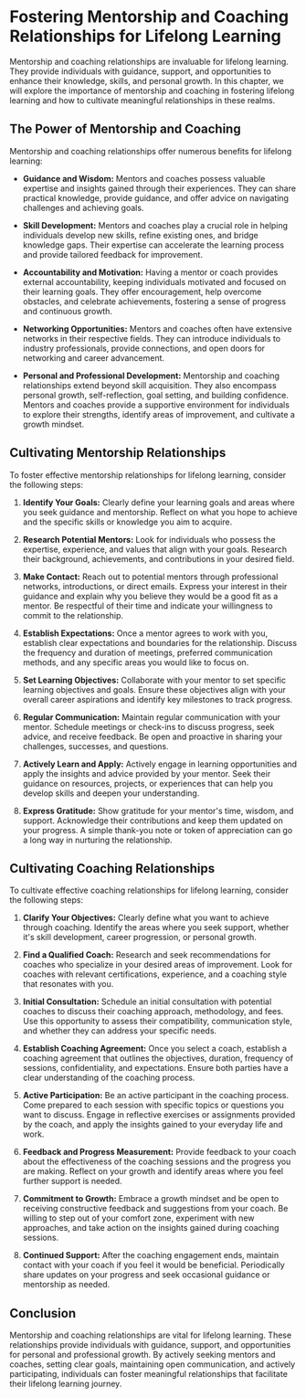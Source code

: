 Fostering Mentorship and Coaching Relationships for Lifelong Learning
================================================================================

Mentorship and coaching relationships are invaluable for lifelong learning. They provide individuals with guidance, support, and opportunities to enhance their knowledge, skills, and personal growth. In this chapter, we will explore the importance of mentorship and coaching in fostering lifelong learning and how to cultivate meaningful relationships in these realms.

The Power of Mentorship and Coaching
------------------------------------

Mentorship and coaching relationships offer numerous benefits for lifelong learning:

* **Guidance and Wisdom:** Mentors and coaches possess valuable expertise and insights gained through their experiences. They can share practical knowledge, provide guidance, and offer advice on navigating challenges and achieving goals.

* **Skill Development:** Mentors and coaches play a crucial role in helping individuals develop new skills, refine existing ones, and bridge knowledge gaps. Their expertise can accelerate the learning process and provide tailored feedback for improvement.

* **Accountability and Motivation:** Having a mentor or coach provides external accountability, keeping individuals motivated and focused on their learning goals. They offer encouragement, help overcome obstacles, and celebrate achievements, fostering a sense of progress and continuous growth.

* **Networking Opportunities:** Mentors and coaches often have extensive networks in their respective fields. They can introduce individuals to industry professionals, provide connections, and open doors for networking and career advancement.

* **Personal and Professional Development:** Mentorship and coaching relationships extend beyond skill acquisition. They also encompass personal growth, self-reflection, goal setting, and building confidence. Mentors and coaches provide a supportive environment for individuals to explore their strengths, identify areas of improvement, and cultivate a growth mindset.

Cultivating Mentorship Relationships
------------------------------------

To foster effective mentorship relationships for lifelong learning, consider the following steps:

1. **Identify Your Goals:** Clearly define your learning goals and areas where you seek guidance and mentorship. Reflect on what you hope to achieve and the specific skills or knowledge you aim to acquire.

2. **Research Potential Mentors:** Look for individuals who possess the expertise, experience, and values that align with your goals. Research their background, achievements, and contributions in your desired field.

3. **Make Contact:** Reach out to potential mentors through professional networks, introductions, or direct emails. Express your interest in their guidance and explain why you believe they would be a good fit as a mentor. Be respectful of their time and indicate your willingness to commit to the relationship.

4. **Establish Expectations:** Once a mentor agrees to work with you, establish clear expectations and boundaries for the relationship. Discuss the frequency and duration of meetings, preferred communication methods, and any specific areas you would like to focus on.

5. **Set Learning Objectives:** Collaborate with your mentor to set specific learning objectives and goals. Ensure these objectives align with your overall career aspirations and identify key milestones to track progress.

6. **Regular Communication:** Maintain regular communication with your mentor. Schedule meetings or check-ins to discuss progress, seek advice, and receive feedback. Be open and proactive in sharing your challenges, successes, and questions.

7. **Actively Learn and Apply:** Actively engage in learning opportunities and apply the insights and advice provided by your mentor. Seek their guidance on resources, projects, or experiences that can help you develop skills and deepen your understanding.

8. **Express Gratitude:** Show gratitude for your mentor's time, wisdom, and support. Acknowledge their contributions and keep them updated on your progress. A simple thank-you note or token of appreciation can go a long way in nurturing the relationship.

Cultivating Coaching Relationships
----------------------------------

To cultivate effective coaching relationships for lifelong learning, consider the following steps:

1. **Clarify Your Objectives:** Clearly define what you want to achieve through coaching. Identify the areas where you seek support, whether it's skill development, career progression, or personal growth.

2. **Find a Qualified Coach:** Research and seek recommendations for coaches who specialize in your desired areas of improvement. Look for coaches with relevant certifications, experience, and a coaching style that resonates with you.

3. **Initial Consultation:** Schedule an initial consultation with potential coaches to discuss their coaching approach, methodology, and fees. Use this opportunity to assess their compatibility, communication style, and whether they can address your specific needs.

4. **Establish Coaching Agreement:** Once you select a coach, establish a coaching agreement that outlines the objectives, duration, frequency of sessions, confidentiality, and expectations. Ensure both parties have a clear understanding of the coaching process.

5. **Active Participation:** Be an active participant in the coaching process. Come prepared to each session with specific topics or questions you want to discuss. Engage in reflective exercises or assignments provided by the coach, and apply the insights gained to your everyday life and work.

6. **Feedback and Progress Measurement:** Provide feedback to your coach about the effectiveness of the coaching sessions and the progress you are making. Reflect on your growth and identify areas where you feel further support is needed.

7. **Commitment to Growth:** Embrace a growth mindset and be open to receiving constructive feedback and suggestions from your coach. Be willing to step out of your comfort zone, experiment with new approaches, and take action on the insights gained during coaching sessions.

8. **Continued Support:** After the coaching engagement ends, maintain contact with your coach if you feel it would be beneficial. Periodically share updates on your progress and seek occasional guidance or mentorship as needed.

Conclusion
----------

Mentorship and coaching relationships are vital for lifelong learning. These relationships provide individuals with guidance, support, and opportunities for personal and professional growth. By actively seeking mentors and coaches, setting clear goals, maintaining open communication, and actively participating, individuals can foster meaningful relationships that facilitate their lifelong learning journey.

